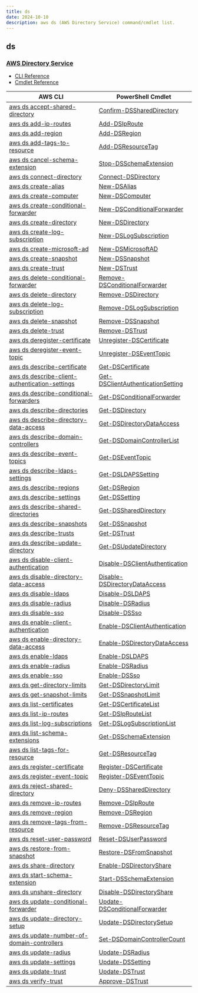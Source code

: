 ```yaml
---
title: ds
date: 2024-10-10
description: aws ds (AWS Directory Service) command/cmdlet list.
---
```


## ds

### [AWS Directory Service](https://aws.amazon.com/directoryservice/)

* [CLI Reference](https://awscli.amazonaws.com/v2/documentation/api/latest/reference/ds/index.html)
* [Cmdlet Reference](https://docs.aws.amazon.com/powershell/latest/reference/items/AWS_Directory_Service_cmdlets.html)

|AWS CLI|PowerShell Cmdlet|
|----|----|
|[aws ds accept-shared-directory](https://awscli.amazonaws.com/v2/documentation/api/latest/reference/ds/accept-shared-directory.html)|[Confirm-DSSharedDirectory](https://docs.aws.amazon.com/powershell/latest/reference/items/Confirm-DSSharedDirectory.html)|
|[aws ds add-ip-routes](https://awscli.amazonaws.com/v2/documentation/api/latest/reference/ds/add-ip-routes.html)|[Add-DSIpRoute](https://docs.aws.amazon.com/powershell/latest/reference/items/Add-DSIpRoute.html)|
|[aws ds add-region](https://awscli.amazonaws.com/v2/documentation/api/latest/reference/ds/add-region.html)|[Add-DSRegion](https://docs.aws.amazon.com/powershell/latest/reference/items/Add-DSRegion.html)|
|[aws ds add-tags-to-resource](https://awscli.amazonaws.com/v2/documentation/api/latest/reference/ds/add-tags-to-resource.html)|[Add-DSResourceTag](https://docs.aws.amazon.com/powershell/latest/reference/items/Add-DSResourceTag.html)|
|[aws ds cancel-schema-extension](https://awscli.amazonaws.com/v2/documentation/api/latest/reference/ds/cancel-schema-extension.html)|[Stop-DSSchemaExtension](https://docs.aws.amazon.com/powershell/latest/reference/items/Stop-DSSchemaExtension.html)|
|[aws ds connect-directory](https://awscli.amazonaws.com/v2/documentation/api/latest/reference/ds/connect-directory.html)|[Connect-DSDirectory](https://docs.aws.amazon.com/powershell/latest/reference/items/Connect-DSDirectory.html)|
|[aws ds create-alias](https://awscli.amazonaws.com/v2/documentation/api/latest/reference/ds/create-alias.html)|[New-DSAlias](https://docs.aws.amazon.com/powershell/latest/reference/items/New-DSAlias.html)|
|[aws ds create-computer](https://awscli.amazonaws.com/v2/documentation/api/latest/reference/ds/create-computer.html)|[New-DSComputer](https://docs.aws.amazon.com/powershell/latest/reference/items/New-DSComputer.html)|
|[aws ds create-conditional-forwarder](https://awscli.amazonaws.com/v2/documentation/api/latest/reference/ds/create-conditional-forwarder.html)|[New-DSConditionalForwarder](https://docs.aws.amazon.com/powershell/latest/reference/items/New-DSConditionalForwarder.html)|
|[aws ds create-directory](https://awscli.amazonaws.com/v2/documentation/api/latest/reference/ds/create-directory.html)|[New-DSDirectory](https://docs.aws.amazon.com/powershell/latest/reference/items/New-DSDirectory.html)|
|[aws ds create-log-subscription](https://awscli.amazonaws.com/v2/documentation/api/latest/reference/ds/create-log-subscription.html)|[New-DSLogSubscription](https://docs.aws.amazon.com/powershell/latest/reference/items/New-DSLogSubscription.html)|
|[aws ds create-microsoft-ad](https://awscli.amazonaws.com/v2/documentation/api/latest/reference/ds/create-microsoft-ad.html)|[New-DSMicrosoftAD](https://docs.aws.amazon.com/powershell/latest/reference/items/New-DSMicrosoftAD.html)|
|[aws ds create-snapshot](https://awscli.amazonaws.com/v2/documentation/api/latest/reference/ds/create-snapshot.html)|[New-DSSnapshot](https://docs.aws.amazon.com/powershell/latest/reference/items/New-DSSnapshot.html)|
|[aws ds create-trust](https://awscli.amazonaws.com/v2/documentation/api/latest/reference/ds/create-trust.html)|[New-DSTrust](https://docs.aws.amazon.com/powershell/latest/reference/items/New-DSTrust.html)|
|[aws ds delete-conditional-forwarder](https://awscli.amazonaws.com/v2/documentation/api/latest/reference/ds/delete-conditional-forwarder.html)|[Remove-DSConditionalForwarder](https://docs.aws.amazon.com/powershell/latest/reference/items/Remove-DSConditionalForwarder.html)|
|[aws ds delete-directory](https://awscli.amazonaws.com/v2/documentation/api/latest/reference/ds/delete-directory.html)|[Remove-DSDirectory](https://docs.aws.amazon.com/powershell/latest/reference/items/Remove-DSDirectory.html)|
|[aws ds delete-log-subscription](https://awscli.amazonaws.com/v2/documentation/api/latest/reference/ds/delete-log-subscription.html)|[Remove-DSLogSubscription](https://docs.aws.amazon.com/powershell/latest/reference/items/Remove-DSLogSubscription.html)|
|[aws ds delete-snapshot](https://awscli.amazonaws.com/v2/documentation/api/latest/reference/ds/delete-snapshot.html)|[Remove-DSSnapshot](https://docs.aws.amazon.com/powershell/latest/reference/items/Remove-DSSnapshot.html)|
|[aws ds delete-trust](https://awscli.amazonaws.com/v2/documentation/api/latest/reference/ds/delete-trust.html)|[Remove-DSTrust](https://docs.aws.amazon.com/powershell/latest/reference/items/Remove-DSTrust.html)|
|[aws ds deregister-certificate](https://awscli.amazonaws.com/v2/documentation/api/latest/reference/ds/deregister-certificate.html)|[Unregister-DSCertificate](https://docs.aws.amazon.com/powershell/latest/reference/items/Unregister-DSCertificate.html)|
|[aws ds deregister-event-topic](https://awscli.amazonaws.com/v2/documentation/api/latest/reference/ds/deregister-event-topic.html)|[Unregister-DSEventTopic](https://docs.aws.amazon.com/powershell/latest/reference/items/Unregister-DSEventTopic.html)|
|[aws ds describe-certificate](https://awscli.amazonaws.com/v2/documentation/api/latest/reference/ds/describe-certificate.html)|[Get-DSCertificate](https://docs.aws.amazon.com/powershell/latest/reference/items/Get-DSCertificate.html)|
|[aws ds describe-client-authentication-settings](https://awscli.amazonaws.com/v2/documentation/api/latest/reference/ds/describe-client-authentication-settings.html)|[Get-DSClientAuthenticationSetting](https://docs.aws.amazon.com/powershell/latest/reference/items/Get-DSClientAuthenticationSetting.html)|
|[aws ds describe-conditional-forwarders](https://awscli.amazonaws.com/v2/documentation/api/latest/reference/ds/describe-conditional-forwarders.html)|[Get-DSConditionalForwarder](https://docs.aws.amazon.com/powershell/latest/reference/items/Get-DSConditionalForwarder.html)|
|[aws ds describe-directories](https://awscli.amazonaws.com/v2/documentation/api/latest/reference/ds/describe-directories.html)|[Get-DSDirectory](https://docs.aws.amazon.com/powershell/latest/reference/items/Get-DSDirectory.html)|
|[aws ds describe-directory-data-access](https://awscli.amazonaws.com/v2/documentation/api/latest/reference/ds/describe-directory-data-access.html)|[Get-DSDirectoryDataAccess](https://docs.aws.amazon.com/powershell/latest/reference/items/Get-DSDirectoryDataAccess.html)|
|[aws ds describe-domain-controllers](https://awscli.amazonaws.com/v2/documentation/api/latest/reference/ds/describe-domain-controllers.html)|[Get-DSDomainControllerList](https://docs.aws.amazon.com/powershell/latest/reference/items/Get-DSDomainControllerList.html)|
|[aws ds describe-event-topics](https://awscli.amazonaws.com/v2/documentation/api/latest/reference/ds/describe-event-topics.html)|[Get-DSEventTopic](https://docs.aws.amazon.com/powershell/latest/reference/items/Get-DSEventTopic.html)|
|[aws ds describe-ldaps-settings](https://awscli.amazonaws.com/v2/documentation/api/latest/reference/ds/describe-ldaps-settings.html)|[Get-DSLDAPSSetting](https://docs.aws.amazon.com/powershell/latest/reference/items/Get-DSLDAPSSetting.html)|
|[aws ds describe-regions](https://awscli.amazonaws.com/v2/documentation/api/latest/reference/ds/describe-regions.html)|[Get-DSRegion](https://docs.aws.amazon.com/powershell/latest/reference/items/Get-DSRegion.html)|
|[aws ds describe-settings](https://awscli.amazonaws.com/v2/documentation/api/latest/reference/ds/describe-settings.html)|[Get-DSSetting](https://docs.aws.amazon.com/powershell/latest/reference/items/Get-DSSetting.html)|
|[aws ds describe-shared-directories](https://awscli.amazonaws.com/v2/documentation/api/latest/reference/ds/describe-shared-directories.html)|[Get-DSSharedDirectory](https://docs.aws.amazon.com/powershell/latest/reference/items/Get-DSSharedDirectory.html)|
|[aws ds describe-snapshots](https://awscli.amazonaws.com/v2/documentation/api/latest/reference/ds/describe-snapshots.html)|[Get-DSSnapshot](https://docs.aws.amazon.com/powershell/latest/reference/items/Get-DSSnapshot.html)|
|[aws ds describe-trusts](https://awscli.amazonaws.com/v2/documentation/api/latest/reference/ds/describe-trusts.html)|[Get-DSTrust](https://docs.aws.amazon.com/powershell/latest/reference/items/Get-DSTrust.html)|
|[aws ds describe-update-directory](https://awscli.amazonaws.com/v2/documentation/api/latest/reference/ds/describe-update-directory.html)|[Get-DSUpdateDirectory](https://docs.aws.amazon.com/powershell/latest/reference/items/Get-DSUpdateDirectory.html)|
|[aws ds disable-client-authentication](https://awscli.amazonaws.com/v2/documentation/api/latest/reference/ds/disable-client-authentication.html)|[Disable-DSClientAuthentication](https://docs.aws.amazon.com/powershell/latest/reference/items/Disable-DSClientAuthentication.html)|
|[aws ds disable-directory-data-access](https://awscli.amazonaws.com/v2/documentation/api/latest/reference/ds/disable-directory-data-access.html)|[Disable-DSDirectoryDataAccess](https://docs.aws.amazon.com/powershell/latest/reference/items/Disable-DSDirectoryDataAccess.html)|
|[aws ds disable-ldaps](https://awscli.amazonaws.com/v2/documentation/api/latest/reference/ds/disable-ldaps.html)|[Disable-DSLDAPS](https://docs.aws.amazon.com/powershell/latest/reference/items/Disable-DSLDAPS.html)|
|[aws ds disable-radius](https://awscli.amazonaws.com/v2/documentation/api/latest/reference/ds/disable-radius.html)|[Disable-DSRadius](https://docs.aws.amazon.com/powershell/latest/reference/items/Disable-DSRadius.html)|
|[aws ds disable-sso](https://awscli.amazonaws.com/v2/documentation/api/latest/reference/ds/disable-sso.html)|[Disable-DSSso](https://docs.aws.amazon.com/powershell/latest/reference/items/Disable-DSSso.html)|
|[aws ds enable-client-authentication](https://awscli.amazonaws.com/v2/documentation/api/latest/reference/ds/enable-client-authentication.html)|[Enable-DSClientAuthentication](https://docs.aws.amazon.com/powershell/latest/reference/items/Enable-DSClientAuthentication.html)|
|[aws ds enable-directory-data-access](https://awscli.amazonaws.com/v2/documentation/api/latest/reference/ds/enable-directory-data-access.html)|[Enable-DSDirectoryDataAccess](https://docs.aws.amazon.com/powershell/latest/reference/items/Enable-DSDirectoryDataAccess.html)|
|[aws ds enable-ldaps](https://awscli.amazonaws.com/v2/documentation/api/latest/reference/ds/enable-ldaps.html)|[Enable-DSLDAPS](https://docs.aws.amazon.com/powershell/latest/reference/items/Enable-DSLDAPS.html)|
|[aws ds enable-radius](https://awscli.amazonaws.com/v2/documentation/api/latest/reference/ds/enable-radius.html)|[Enable-DSRadius](https://docs.aws.amazon.com/powershell/latest/reference/items/Enable-DSRadius.html)|
|[aws ds enable-sso](https://awscli.amazonaws.com/v2/documentation/api/latest/reference/ds/enable-sso.html)|[Enable-DSSso](https://docs.aws.amazon.com/powershell/latest/reference/items/Enable-DSSso.html)|
|[aws ds get-directory-limits](https://awscli.amazonaws.com/v2/documentation/api/latest/reference/ds/get-directory-limits.html)|[Get-DSDirectoryLimit](https://docs.aws.amazon.com/powershell/latest/reference/items/Get-DSDirectoryLimit.html)|
|[aws ds get-snapshot-limits](https://awscli.amazonaws.com/v2/documentation/api/latest/reference/ds/get-snapshot-limits.html)|[Get-DSSnapshotLimit](https://docs.aws.amazon.com/powershell/latest/reference/items/Get-DSSnapshotLimit.html)|
|[aws ds list-certificates](https://awscli.amazonaws.com/v2/documentation/api/latest/reference/ds/list-certificates.html)|[Get-DSCertificateList](https://docs.aws.amazon.com/powershell/latest/reference/items/Get-DSCertificateList.html)|
|[aws ds list-ip-routes](https://awscli.amazonaws.com/v2/documentation/api/latest/reference/ds/list-ip-routes.html)|[Get-DSIpRouteList](https://docs.aws.amazon.com/powershell/latest/reference/items/Get-DSIpRouteList.html)|
|[aws ds list-log-subscriptions](https://awscli.amazonaws.com/v2/documentation/api/latest/reference/ds/list-log-subscriptions.html)|[Get-DSLogSubscriptionList](https://docs.aws.amazon.com/powershell/latest/reference/items/Get-DSLogSubscriptionList.html)|
|[aws ds list-schema-extensions](https://awscli.amazonaws.com/v2/documentation/api/latest/reference/ds/list-schema-extensions.html)|[Get-DSSchemaExtension](https://docs.aws.amazon.com/powershell/latest/reference/items/Get-DSSchemaExtension.html)|
|[aws ds list-tags-for-resource](https://awscli.amazonaws.com/v2/documentation/api/latest/reference/ds/list-tags-for-resource.html)|[Get-DSResourceTag](https://docs.aws.amazon.com/powershell/latest/reference/items/Get-DSResourceTag.html)|
|[aws ds register-certificate](https://awscli.amazonaws.com/v2/documentation/api/latest/reference/ds/register-certificate.html)|[Register-DSCertificate](https://docs.aws.amazon.com/powershell/latest/reference/items/Register-DSCertificate.html)|
|[aws ds register-event-topic](https://awscli.amazonaws.com/v2/documentation/api/latest/reference/ds/register-event-topic.html)|[Register-DSEventTopic](https://docs.aws.amazon.com/powershell/latest/reference/items/Register-DSEventTopic.html)|
|[aws ds reject-shared-directory](https://awscli.amazonaws.com/v2/documentation/api/latest/reference/ds/reject-shared-directory.html)|[Deny-DSSharedDirectory](https://docs.aws.amazon.com/powershell/latest/reference/items/Deny-DSSharedDirectory.html)|
|[aws ds remove-ip-routes](https://awscli.amazonaws.com/v2/documentation/api/latest/reference/ds/remove-ip-routes.html)|[Remove-DSIpRoute](https://docs.aws.amazon.com/powershell/latest/reference/items/Remove-DSIpRoute.html)|
|[aws ds remove-region](https://awscli.amazonaws.com/v2/documentation/api/latest/reference/ds/remove-region.html)|[Remove-DSRegion](https://docs.aws.amazon.com/powershell/latest/reference/items/Remove-DSRegion.html)|
|[aws ds remove-tags-from-resource](https://awscli.amazonaws.com/v2/documentation/api/latest/reference/ds/remove-tags-from-resource.html)|[Remove-DSResourceTag](https://docs.aws.amazon.com/powershell/latest/reference/items/Remove-DSResourceTag.html)|
|[aws ds reset-user-password](https://awscli.amazonaws.com/v2/documentation/api/latest/reference/ds/reset-user-password.html)|[Reset-DSUserPassword](https://docs.aws.amazon.com/powershell/latest/reference/items/Reset-DSUserPassword.html)|
|[aws ds restore-from-snapshot](https://awscli.amazonaws.com/v2/documentation/api/latest/reference/ds/restore-from-snapshot.html)|[Restore-DSFromSnapshot](https://docs.aws.amazon.com/powershell/latest/reference/items/Restore-DSFromSnapshot.html)|
|[aws ds share-directory](https://awscli.amazonaws.com/v2/documentation/api/latest/reference/ds/share-directory.html)|[Enable-DSDirectoryShare](https://docs.aws.amazon.com/powershell/latest/reference/items/Enable-DSDirectoryShare.html)|
|[aws ds start-schema-extension](https://awscli.amazonaws.com/v2/documentation/api/latest/reference/ds/start-schema-extension.html)|[Start-DSSchemaExtension](https://docs.aws.amazon.com/powershell/latest/reference/items/Start-DSSchemaExtension.html)|
|[aws ds unshare-directory](https://awscli.amazonaws.com/v2/documentation/api/latest/reference/ds/unshare-directory.html)|[Disable-DSDirectoryShare](https://docs.aws.amazon.com/powershell/latest/reference/items/Disable-DSDirectoryShare.html)|
|[aws ds update-conditional-forwarder](https://awscli.amazonaws.com/v2/documentation/api/latest/reference/ds/update-conditional-forwarder.html)|[Update-DSConditionalForwarder](https://docs.aws.amazon.com/powershell/latest/reference/items/Update-DSConditionalForwarder.html)|
|[aws ds update-directory-setup](https://awscli.amazonaws.com/v2/documentation/api/latest/reference/ds/update-directory-setup.html)|[Update-DSDirectorySetup](https://docs.aws.amazon.com/powershell/latest/reference/items/Update-DSDirectorySetup.html)|
|[aws ds update-number-of-domain-controllers](https://awscli.amazonaws.com/v2/documentation/api/latest/reference/ds/update-number-of-domain-controllers.html)|[Set-DSDomainControllerCount](https://docs.aws.amazon.com/powershell/latest/reference/items/Set-DSDomainControllerCount.html)|
|[aws ds update-radius](https://awscli.amazonaws.com/v2/documentation/api/latest/reference/ds/update-radius.html)|[Update-DSRadius](https://docs.aws.amazon.com/powershell/latest/reference/items/Update-DSRadius.html)|
|[aws ds update-settings](https://awscli.amazonaws.com/v2/documentation/api/latest/reference/ds/update-settings.html)|[Update-DSSetting](https://docs.aws.amazon.com/powershell/latest/reference/items/Update-DSSetting.html)|
|[aws ds update-trust](https://awscli.amazonaws.com/v2/documentation/api/latest/reference/ds/update-trust.html)|[Update-DSTrust](https://docs.aws.amazon.com/powershell/latest/reference/items/Update-DSTrust.html)|
|[aws ds verify-trust](https://awscli.amazonaws.com/v2/documentation/api/latest/reference/ds/verify-trust.html)|[Approve-DSTrust](https://docs.aws.amazon.com/powershell/latest/reference/items/Approve-DSTrust.html)|


